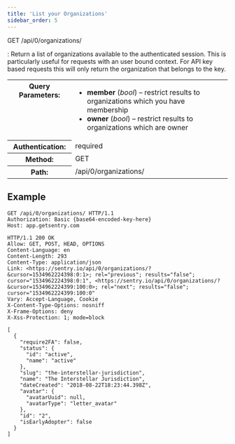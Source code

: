 ```yaml
---
title: 'List your Organizations'
sidebar_order: 5
---
```


GET /api/0/organizations/

: Return a list of organizations available to the authenticated session. This is particularly useful for requests with an user bound context. For API key based requests this will only return the organization that belongs to the key.

  <table class="table"><tbody valign="top"><tr><th>Query Parameters:</th><td><ul><li><strong>member</strong> (<em>bool</em>) – restrict results to organizations which you have membership</li><li><strong>owner</strong> (<em>bool</em>) – restrict results to organizations which are owner</li></ul></td></tr><tr><th>Authentication:</th><td>required</td></tr><tr><th>Method:</th><td>GET</td></tr><tr><th>Path:</th><td>/api/0/organizations/</td></tr></tbody></table>

## Example

```http
GET /api/0/organizations/ HTTP/1.1
Authorization: Basic {base64-encoded-key-here}
Host: app.getsentry.com
```

```http
HTTP/1.1 200 OK
Allow: GET, POST, HEAD, OPTIONS
Content-Language: en
Content-Length: 293
Content-Type: application/json
Link: <https://sentry.io/api/0/organizations/?&cursor=1534962224398:0:1>; rel="previous"; results="false"; cursor="1534962224398:0:1", <https://sentry.io/api/0/organizations/?&cursor=1534962224399:100:0>; rel="next"; results="false"; cursor="1534962224399:100:0"
Vary: Accept-Language, Cookie
X-Content-Type-Options: nosniff
X-Frame-Options: deny
X-Xss-Protection: 1; mode=block

[
  {
    "require2FA": false,
    "status": {
      "id": "active",
      "name": "active"
    },
    "slug": "the-interstellar-jurisdiction",
    "name": "The Interstellar Jurisdiction",
    "dateCreated": "2018-08-22T18:23:44.398Z",
    "avatar": {
      "avatarUuid": null,
      "avatarType": "letter_avatar"
    },
    "id": "2",
    "isEarlyAdopter": false
  }
]
```
